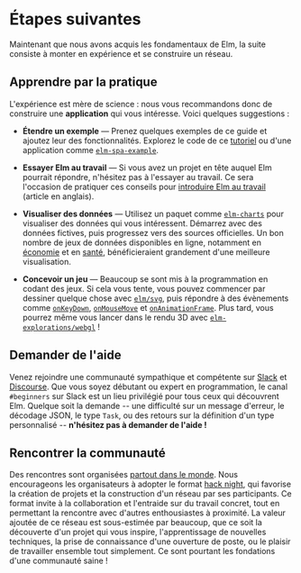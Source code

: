 # Étapes suivantes

Maintenant que nous avons acquis les fondamentaux de Elm, la suite consiste à monter en expérience et se construire un réseau.


## Apprendre par la pratique

L'expérience est mère de science : nous vous recommandons donc de construire une **application** qui vous intéresse. Voici quelques suggestions :

- **Étendre un exemple** &mdash; Prenez quelques exemples de ce guide et ajoutez leur des fonctionnalités. Explorez le code de ce [tutoriel](elm-architecture-tutorial) ou d'une application comme [`elm-spa-example`](https://github.com/rtfeldman/elm-spa-example).

- **Essayer Elm au travail** &mdash; Si vous avez un projet en tête auquel Elm pourrait répondre, n'hésitez pas à l'essayer au travail. Ce sera l'occasion de pratiquer ces conseils pour [introduire Elm au travail](https://elm-lang.org/blog/how-to-use-elm-at-work) (article en anglais).

- **Visualiser des données** &mdash; Utilisez un paquet comme [`elm-charts`](https://elm-charts.org/) pour visualiser des données qui vous intéressent. Démarrez avec des données fictives, puis progressez vers des sources officielles. Un bon nombre de jeux de données disponibles en ligne, notamment en [économie](https://data.bls.gov/timeseries/LNS11300000) et en [santé](https://wonder.cdc.gov/), bénéficieraient grandement d'une meilleure visualisation.

- **Concevoir un jeu** &mdash; Beaucoup se sont mis à la programmation en codant des jeux. Si cela vous tente, vous pouvez commencer par dessiner quelque chose avec [`elm/svg`](https://package.elm-lang.org/packages/elm/svg/latest), puis répondre à des évènements comme [`onKeyDown`](https://package.elm-lang.org/packages/elm/browser/latest/Browser-Events#onKeyDown), [`onMouseMove`](https://package.elm-lang.org/packages/elm/browser/latest/Browser-Events#onMouseMove) et [`onAnimationFrame`](https://package.elm-lang.org/packages/elm/browser/latest/Browser-Events#onAnimationFrame). Plus tard, vous pourrez même vous lancer dans le rendu 3D avec [`elm-explorations/webgl`](https://package.elm-lang.org/packages/elm-explorations/webgl/latest/) !


## Demander de l'aide

Venez rejoindre une communauté sympathique et compétente sur [Slack](https://elmlang.herokuapp.com/) et [Discourse](https://discourse.elm-lang.org/). Que vous soyez débutant ou expert en programmation, le canal `#beginners` sur Slack est un lieu privilégié pour tous ceux qui découvrent Elm. Quelque soit la demande -- une difficulté sur un message d'erreur, le décodage JSON, le type `Task`, ou des retours sur la définition d'un type personnalisé -- **n'hésitez pas à demander de l'aide !**


## Rencontrer la communauté

Des rencontres sont organisées [partout dans le monde](https://www.meetup.com/topics/elm-programming/all/). Nous encourageons les organisateurs à adopter le format [hack night](https://blog.noredink.com/post/142283641812/designing-meetups-to-build-better-communities), qui favorise la création de projets et la construction d'un réseau par ses participants. Ce format invite à la collaboration et l'entraide sur du travail concret, tout en permettant la rencontre avec d'autres enthousiastes à proximité. La valeur ajoutée de ce réseau est sous-estimée par beaucoup, que ce soit la découverte d'un projet qui vous inspire, l'apprentissage de nouvelles techniques, la prise de connaissance d'une ouverture de poste, ou le plaisir de travailler ensemble tout simplement. Ce sont pourtant les fondations d'une communauté saine !
